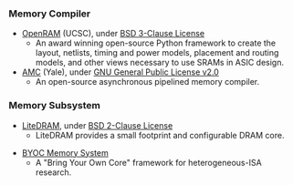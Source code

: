 ### Memory Compiler
- [OpenRAM](https://github.com/VLSIDA/OpenRAM) (UCSC), under [BSD 3-Clause License](https://github.com/VLSIDA/OpenRAM/blob/master/LICENSE)
  - An award winning open-source Python framework to create the layout, netlists, timing and power models, placement and routing models, and other views necessary to use SRAMs in ASIC design.
- [AMC](https://github.com/asyncvlsi/AMC) (Yale), under [GNU General Public License v2.0](https://github.com/asyncvlsi/AMC/blob/master/LICENSE)
  - An open-source asynchronous pipelined memory compiler.

### Memory Subsystem
* [LiteDRAM](https://github.com/enjoy-digital/litedram), under [BSD 2-Clause License
](https://github.com/enjoy-digital/litedram/blob/master/LICENSE)
  - LiteDRAM provides a small footprint and configurable DRAM core.
- [BYOC Memory System](https://github.com/bring-your-own-core/byoc)
  - A "Bring Your Own Core" framework for heterogeneous-ISA research.
